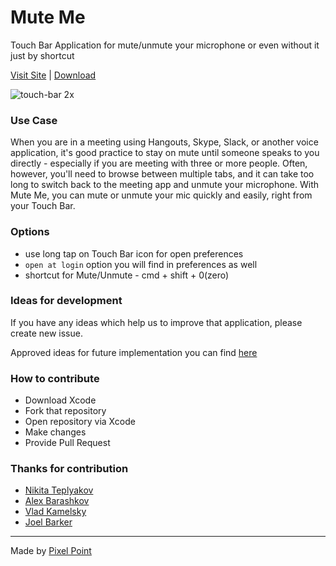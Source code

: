# Mute Me
Touch Bar Application for mute/unmute your microphone or even without it just by shortcut

[Visit Site](https://muteme.pixelpoint.io/) | [Download](https://muteme.pixelpoint.io/)

![touch-bar 2x](https://cloud.githubusercontent.com/assets/2697570/26759775/a67c47e2-4921-11e7-8f71-53b197b5e893.jpg)

### Use Case

When you are in a meeting using Hangouts, Skype, Slack, or another voice application, it's good practice to stay on mute until someone speaks to you directly - especially if you are meeting with three or more people. Often, however, you'll need to browse between multiple tabs, and it can take too long to switch back to the meeting app and unmute your microphone. With Mute Me, you can mute or unmute your mic quickly and easily, right from your Touch Bar.

### Options
- use long tap on Touch Bar icon for open preferences
- `open at login` option you will find in preferences as well
- shortcut for Mute/Unmute - cmd + shift + 0(zero)

### Ideas for development 
If you have any ideas which help us to improve that application, please create new issue. 

Approved ideas for future implementation you can find [here](https://github.com/pixel-point/mute-me/projects/1)

### How to contribute

- Download Xcode
- Fork that repository
- Open repository via Xcode 
- Make changes
- Provide Pull Request

### Thanks for contribution
- [Nikita Teplyakov](https://github.com/tplkn)
- [Alex Barashkov](https://github.com/lnikell)
- [Vlad Kamelsky](https://www.facebook.com/vlad.kamelsky)
- [Joel Barker](https://github.com/j-cimb-barker)

---
Made by [Pixel Point](https://pixelpoint.io)
